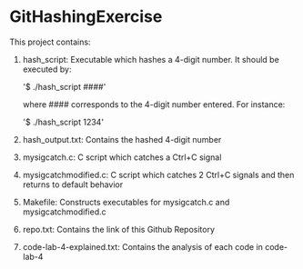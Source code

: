 # GitHashingExercise

This project contains:

1. hash_script: Executable which hashes a 4-digit number. It should be executed by:

    '$ ./hash_script ####'
    
    where #### corresponds to the 4-digit number entered. For instance:

    '$ ./hash_script 1234' 

2. hash_output.txt: Contains the hashed 4-digit number

3. mysigcatch.c: C script which catches a Ctrl+C signal

4. mysigcatchmodified.c: C script which catches 2 Ctrl+C signals and then returns to default behavior

5. Makefile: Constructs executables for mysigcatch.c and mysigcatchmodified.c

6. repo.txt: Contains the link of this Github Repository

7. code-lab-4-explained.txt: Contains the analysis of each code in code-lab-4

